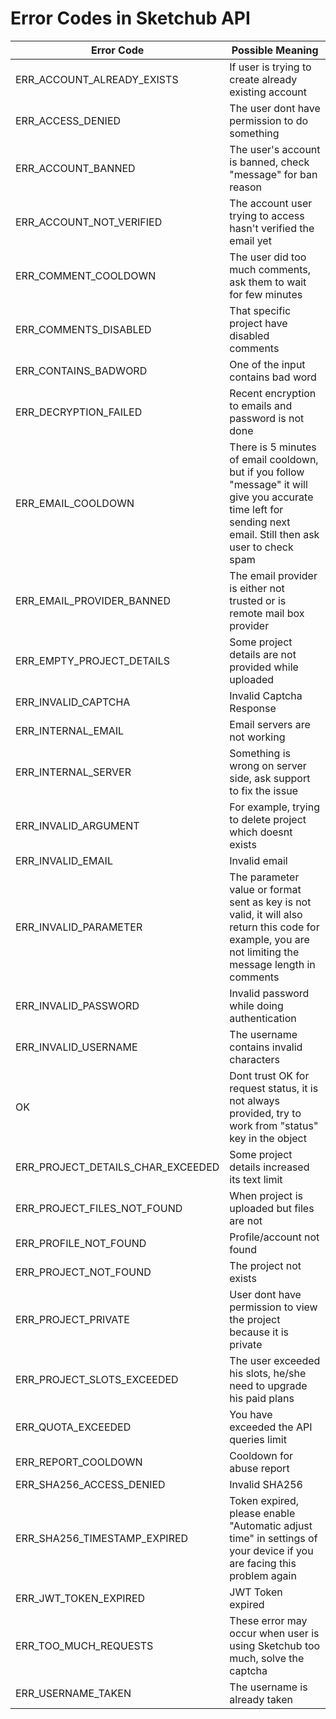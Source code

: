 # Error Codes in Sketchub API

Error Code | Possible Meaning
-----------|-----------------
ERR_ACCOUNT_ALREADY_EXISTS | If user is trying to create already existing account
ERR_ACCESS_DENIED | The user dont have permission to do something
ERR_ACCOUNT_BANNED | The user's account is banned, check "message" for ban reason
ERR_ACCOUNT_NOT_VERIFIED | The account user trying to access hasn't verified the email yet
ERR_COMMENT_COOLDOWN | The user did too much comments, ask them to wait for few minutes
ERR_COMMENTS_DISABLED | That specific project have disabled comments
ERR_CONTAINS_BADWORD | One of the input contains bad word
ERR_DECRYPTION_FAILED | Recent encryption to emails and password is not done
ERR_EMAIL_COOLDOWN | There is 5 minutes of email cooldown, but if you follow "message" it will give you accurate time left for sending next email. Still then ask user to check spam
ERR_EMAIL_PROVIDER_BANNED | The email provider is either not trusted or is remote mail box provider
ERR_EMPTY_PROJECT_DETAILS | Some project details are not provided while uploaded
ERR_INVALID_CAPTCHA | Invalid Captcha Response
ERR_INTERNAL_EMAIL | Email servers are not working
ERR_INTERNAL_SERVER | Something is wrong on server side, ask support to fix the issue
ERR_INVALID_ARGUMENT | For example, trying to delete project which doesnt exists
ERR_INVALID_EMAIL | Invalid email
ERR_INVALID_PARAMETER | The parameter value or format sent as key is not valid, it will also return this code for example, you are not limiting the message length in comments
ERR_INVALID_PASSWORD | Invalid password while doing authentication
ERR_INVALID_USERNAME | The username contains invalid characters
OK | Dont trust OK for request status, it is not always provided, try to work from "status" key in the object
ERR_PROJECT_DETAILS_CHAR_EXCEEDED | Some project details increased its text limit
ERR_PROJECT_FILES_NOT_FOUND | When project is uploaded but files are not
ERR_PROFILE_NOT_FOUND | Profile/account not found
ERR_PROJECT_NOT_FOUND | The project not exists
ERR_PROJECT_PRIVATE | User dont have permission to view the project because it is private
ERR_PROJECT_SLOTS_EXCEEDED | The user exceeded his slots, he/she need to upgrade his paid plans
ERR_QUOTA_EXCEEDED | You have exceeded the API queries limit
ERR_REPORT_COOLDOWN | Cooldown for abuse report
ERR_SHA256_ACCESS_DENIED | Invalid SHA256
ERR_SHA256_TIMESTAMP_EXPIRED | Token expired, please enable "Automatic adjust time" in settings of your device if you are facing this problem again
ERR_JWT_TOKEN_EXPIRED | JWT Token expired
ERR_TOO_MUCH_REQUESTS | These error may occur when user is using Sketchub too much, solve the captcha
ERR_USERNAME_TAKEN | The username is already taken
